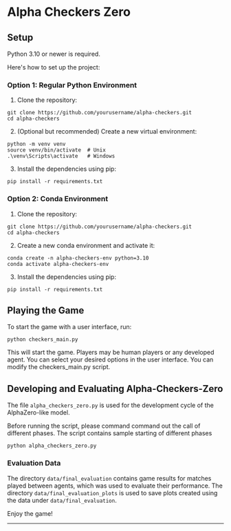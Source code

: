 # Alpha Checkers Zero

## Setup

Python 3.10 or newer is required.

Here's how to set up the project:

### Option 1: Regular Python Environment

1. Clone the repository:
```
git clone https://github.com/yourusername/alpha-checkers.git
cd alpha-checkers
```

2. (Optional but recommended) Create a new virtual environment:
```
python -m venv venv
source venv/bin/activate  # Unix
.\venv\Scripts\activate   # Windows
```

3. Install the dependencies using pip:
```
pip install -r requirements.txt
```

### Option 2: Conda Environment

1. Clone the repository:
```
git clone https://github.com/yourusername/alpha-checkers.git
cd alpha-checkers
```

2. Create a new conda environment and activate it:
```
conda create -n alpha-checkers-env python=3.10
conda activate alpha-checkers-env
```

3. Install the dependencies using pip:
```
pip install -r requirements.txt
```



## Playing the Game

To start the game with a user interface, run:

```shell
python checkers_main.py
```

This will start the game. Players may be human players or any developed agent. You can select your desired options in the user interface. You can modify the checkers_main.py script. 


## Developing and Evaluating Alpha-Checkers-Zero

The file `alpha_checkers_zero.py` is used for the development cycle of the AlphaZero-like model.

Before running the script, please command command out the call of different phases. The script contains sample starting of different phases

```shell
python alpha_checkers_zero.py
```


### Evaluation Data

The directory `data/final_evaluation` contains game results for matches played between agents, which was used to evaluate their performance. The directory `data/final_evaluation_plots` is used to save plots created using the data under `data/final_evaluation`.

Enjoy the game!

---
